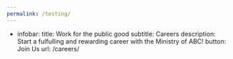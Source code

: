```yaml
---
permalink: /testing/
---
```

- infobar:
    title: Work for the public good
    subtitle: Careers
    description: Start a fulfulling and rewarding career with the Ministry of ABC!
    button: Join Us
    url: /careers/
 



